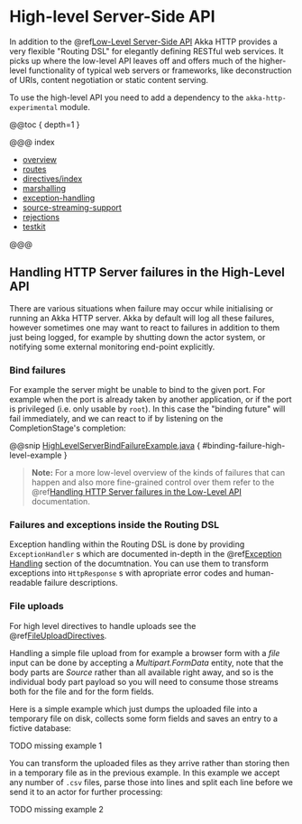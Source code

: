 <a id="http-high-level-server-side-api-java"></a>
# High-level Server-Side API

In addition to the @ref[Low-Level Server-Side API](../server-side/low-level-server-side-api.md#http-low-level-server-side-api-java) Akka HTTP provides a very flexible "Routing DSL" for elegantly
defining RESTful web services. It picks up where the low-level API leaves off and offers much of the higher-level
functionality of typical web servers or frameworks, like deconstruction of URIs, content negotiation or
static content serving.

To use the high-level API you need to add a dependency to the `akka-http-experimental` module.

@@toc { depth=1 }

@@@ index

* [overview](overview.md)
* [routes](routes.md)
* [directives/index](directives/index.md)
* [marshalling](marshalling.md)
* [exception-handling](exception-handling.md)
* [source-streaming-support](source-streaming-support.md)
* [rejections](rejections.md)
* [testkit](testkit.md)

@@@

## Handling HTTP Server failures in the High-Level API

There are various situations when failure may occur while initialising or running an Akka HTTP server.
Akka by default will log all these failures, however sometimes one may want to react to failures in addition
to them just being logged, for example by shutting down the actor system, or notifying some external monitoring
end-point explicitly.

### Bind failures

For example the server might be unable to bind to the given port. For example when the port
is already taken by another application, or if the port is privileged (i.e. only usable by `root`).
In this case the "binding future" will fail immediately, and we can react to if by listening on the CompletionStage's completion:

@@snip [HighLevelServerBindFailureExample.java](../../../../../test/java/docs/http/javadsl/server/HighLevelServerBindFailureExample.java) { #binding-failure-high-level-example }

> **Note:**
For a more low-level overview of the kinds of failures that can happen and also more fine-grained control over them
refer to the @ref[Handling HTTP Server failures in the Low-Level API](../server-side/low-level-server-side-api.md#handling-http-server-failures-low-level-java) documentation.

### Failures and exceptions inside the Routing DSL

Exception handling within the Routing DSL is done by providing `ExceptionHandler` s which are documented in-depth
in the @ref[Exception Handling](exception-handling.md#exception-handling-java) section of the documtnation. You can use them to transform exceptions into
`HttpResponse` s with apropriate error codes and human-readable failure descriptions.

### File uploads

For high level directives to handle uploads see the @ref[FileUploadDirectives](directives/file-upload-directives/index.md#fileuploaddirectives-java).

Handling a simple file upload from for example a browser form with a *file* input can be done
by accepting a *Multipart.FormData* entity, note that the body parts are *Source* rather than
all available right away, and so is the individual body part payload so you will need to consume
those streams both for the file and for the form fields.

Here is a simple example which just dumps the uploaded file into a temporary file on disk, collects
some form fields and saves an entry to a fictive database:

TODO missing example 1

You can transform the uploaded files as they arrive rather than storing then in a temporary file as
in the previous example. In this example we accept any number of `.csv` files, parse those into lines
and split each line before we send it to an actor for further processing:

TODO missing example 2